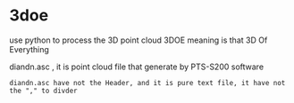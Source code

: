 # 3doe
use python to process the 3D point cloud
3DOE meaning is that 3D Of Everything

diandn.asc , it is point cloud file that generate by PTS-S200 software

	diandn.asc have not the Header, and it is pure text file, it have not the "," to divder 
	
	
